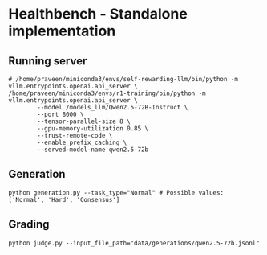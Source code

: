 # Healthbench - Standalone implementation

## Running server
```shell
# /home/praveen/miniconda3/envs/self-rewarding-llm/bin/python -m vllm.entrypoints.openai.api_server \
/home/praveen/miniconda3/envs/r1-training/bin/python -m vllm.entrypoints.openai.api_server \
        --model /models_llm/Qwen2.5-72B-Instruct \
        --port 8000 \
        --tensor-parallel-size 8 \
        --gpu-memory-utilization 0.85 \
        --trust-remote-code \
        --enable_prefix_caching \
        --served-model-name qwen2.5-72b
```

## Generation

```shell
python generation.py --task_type="Normal" # Possible values: ['Normal', 'Hard', 'Consensus']
```

## Grading
```shell
python judge.py --input_file_path="data/generations/qwen2.5-72b.jsonl"
```